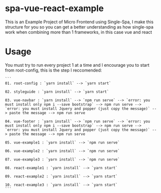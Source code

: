# spa-vue-react-example
 This is an Example Project of Micro Frontend using Single-Spa, I make this structure for you so you can get a better understanding as how single-spa work when combining more than 1 frameworks, in this case vue and react

# Usage
 You must try to run every project 1 at a time and I encourage you to start from root-config, this is the step I reccomended:
    
    ```
    01. root-config : `yarn install` --> `yarn start`

    02. styleguide : `yarn install` --> `yarn start`

    03. vue-navbar : `yarn install` --> `npm run serve` --> `error: you must install only npm i --save bootstrap` --> npm run serve --> `error: you must install Jquery and popper (just copy the message)` --> paste the message --> npm run serve

    04. vue-footer : `yarn install` --> `npm run serve` --> `error: you must install only npm i --save bootstrap` --> npm run serve --> `error: you must install Jquery and popper (just copy the message)` --> paste the message --> npm run serve

    05. vue-example1 : `yarn install` --> `npm run serve`

    06. vue-example2 : `yarn install` --> `npm run serve`

    07. vue-example3 : `yarn install` --> `npm run serve`

    08. react-example1 : `yarn install` --> `yarn start`

    09. react-example2 : `yarn install` --> `yarn start`

    10. react-example3 : `yarn install` --> `yarn start`
    ```
